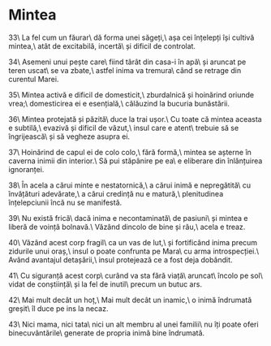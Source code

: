 Mintea
========

33\\
La fel cum un făurar\\
dă forma unei săgeți,\\
așa cei înțelepți își cultivă mintea,\\
atât de excitabilă, incertă\\
și dificil de controlat.

34\\
Asemeni unui pește care\\
fiind târât din casa-i în apă\\
și aruncat pe teren uscat\\
se va zbate,\\
astfel inima va tremura\\
când se retrage din curentul Marei.

35\\
Mintea activă e dificil de domesticit,\\
zburdalnică și hoinărind oriunde vrea;\\
domesticirea ei e esențială,\\
călăuzind la bucuria bunăstării.

36\\
Mintea protejată și păzită\\
duce la trai ușor.\\
Cu toate că mintea aceasta e subtilă,\\
evazivă și dificil de văzut,\\
insul care e atent\\
trebuie să se îngrijească\\
și să vegheze asupra ei.

37\\
Hoinărind de capul ei de colo colo,\\
fără formă,\\
mintea se așterne în caverna inimii din interior.\\
Să pui stăpânire pe ea\\
e eliberare din înlănțuirea ignoranței.

38\\
În acela a cărui minte e nestatornică,\\
a cărui inimă e nepregătită\\
cu învățături adevărate,\\
a cărui credință nu e matură,\\
plenitudinea înțelepciunii încă nu se manifestă.

39\\
Nu există frică\\
dacă inima e necontaminată\\
de pasiuni\\
și mintea e liberă de voință bolnavă.\\
Văzând dincolo de bine și rău,\\
acela e treaz.

40\\
Văzând acest corp fragil\\
ca un vas de lut,\\
și fortificând inima precum zidurile unui oraș,\\
insul o poate confrunta pe Mara\\
cu arma introspecției.\\
Având avantajul detașării,\\
insul protejează ce a fost deja dobândit.

41\\
Cu siguranță acest corp\\
curând va sta fără viață\\
aruncat\\
încolo pe sol\\
vidat de conștiință\\
și la fel de inutil\\
precum un butuc ars.

42\\
Mai mult decât un hoț,\\
Mai mult decât un inamic,\\
o inimă îndrumată greșit\\
îl duce pe ins la necaz.

43\\
Nici mama, nici tata\\
nici un alt membru al unei familii\\
nu îți poate oferi binecuvântările\\
generate de propria inimă bine îndrumată.

